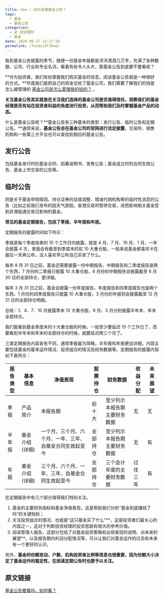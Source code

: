 ```yaml
---
title: How | 如何读懂基金公告？
tags: 
  - 基金
  - 基金公告
categories: 
  - 💰 投资理财
  - 基金
date: 2020-08-27 12:27:56
permalink: /funds/6f30ad/
---
```


每到基金公告披露的季节，随便一份基金年报都是洋洋洒洒几万字，充满了各种数据、公司、行业和专业名词，看着有些令人头大，那基金公告到底要不要看呢？

**作为投资者，我们有权掌握我们购买基金的信息，阅读基金公告就是一种很好的方式。**毕竟我们是把自己的资金交给了基金公司，我们需要了解我们的钱是怎么被管理的 [基金公司是怎么管理我的钱的？](https://mp.weixin.qq.com/s?__biz=Mzg2MDEyNDczMw==&mid=2247485586&idx=2&sn=f5e4dc7bb2a8b8f8067ca381a6135be5&chksm=ce2a6bc0f95de2d6b35e34716ac7e6508fe6fd798c5febbb150f843d4743113b4b50437144e2&scene=21#wechat_redirect) 。

**关注基金公告其实就是在关注我们选择的基金公司是否值得信任，观察我们的基金经理是否有站在投资者利益的角度进行投资，从而帮助我们及时掌握基金产品的动态。**

什么是基金公告呢？**基金公告有三种基本的类型：发行公告、临时公告和定期公告。**通常来说，**基金公告会在基金公司的官网进行法定披露**，交易所、销售机构和一些第三方平台也可以查找到相应的基金公告。

## 发行公告

包括基金发行时的基金合同、招募说明书、发售公告；基金成立时的合同生效公告、基金上市交易的公告等。

## 临时公告

则是关于基金申购赎回、持仓证券的估值调整、增减代销机构等的临时性消息的公告（比如之前我们发布的因天气原因，香港交易所暂停交易，进而影响相关基金受到非港股通交易日影响的基金。

**常见的基金定期报告，包括了季报、半年报和年报。**

定期报告的披露时间如下所示：

季报是每个季度结束的 15 个工作日内披露，就是 4 月、7 月、10 月、1 月，一年会披露 4 次，里面会有截至到季度末的前 10 大重仓股，一般来说基金都喜欢卡在最后一天再公布，没人喜欢早公布自己买卖了什么。

每年 8 月 31 日之前，基金还需要披露一份中期报告，中期报告和二季度报告是两个东西，7 月份的二季报只披露 10 大重仓股，8 月份的中期报告会披露截至 6 月 30 日的全部持仓，更详细。

每年 3 月 31 日之前，基金会披露一份年度报告。年度报告和四季度报告也是两个东西，1 月份的四季度报告只披露 10 大重仓股，3 月份的年报则会披露截至 12 月 31 日的全部持仓明细。

总结：1、4、7、10 月披露季末 10 大重仓股，8 月、3 月分别披露半年末、年末全部持仓。

我们能看到基金季度末的十大重仓股的时候，一般至少要延迟 15 个工作日了，而要看到半年末和年末的全部持仓的时候，就要延迟两三个月了。

三类定期报告内容各有不同，通常季报最为简略，半年报和年报更加详细，内容主要包括基金的基本运作情况、投资组合的情况及财务数据等。定期报告的披露内容如下表所示：

| 报告类型 | 基本信息      | 净值表现                         | 股票持仓 | 财务数据           | 收益分配 | 未来展望 |
|------|-----------|------------------------------|------|----------------|------|------|
| 季报   | 产品简介      | 本报告期                         | 前十大  | 至少列示本报告期主要财务数据 | 无    | 无    |
| 半年报  | 基金介绍 (详细) | 一个月、三个月、六个月、一年、三年、自基金合同生效起至今 | 全部持仓 | 至少列示本报告期主要财务数据 | 无    |  有   |
| 年报   | 基金介绍 (详细) | 三个月、六个月、一年、三年、自基金合同生效起至今     | 全部持仓 | 三个会计年度的主要财务数据  | 过往三年 |  有   |

在定期报告中有几个部分值得我们特别关注。

1. 基金的主要财务指标和基金净值表现，这是帮助我们分析“基金到底赚钱了吗”的关键指标；
2. 关注投资组合的情况，也就是“这只基金买了什么”**，这是投资者们最关心的内容之一，这对于判断投资经理的投资思路有很大的参考价值。
3. 阅读管理人报告，这部分包括了对基金投资策略和业绩表现的说明、对未来的展望**、以及报告期内利润分配情况等，可以让我们对基金运作的过去和未来有一个更好的认识。

另外，**基金的份额变动、户数、机构投资者比例等信息也很重要，因为份额大小决定了基金运作的稳定性，在阅读定期公告时也要予以关注。**


## 原文链接
[基金公告要看吗，如何看？](https://mp.weixin.qq.com/s/_Hw8jZUp22-1KbtmGGqeiw)
